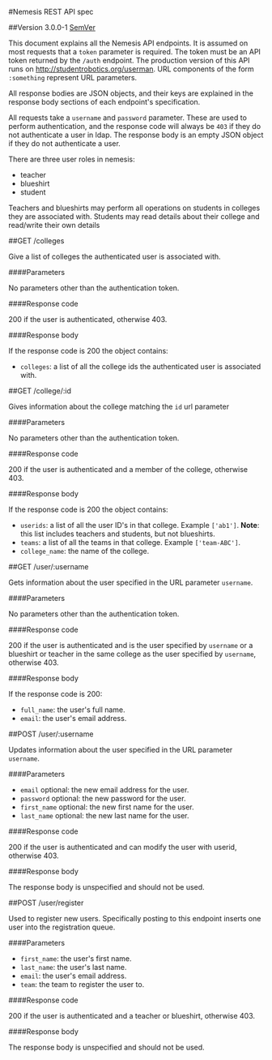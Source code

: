 #Nemesis REST API spec

##Version 3.0.0-1 [SemVer](http://semver.org/)

This document explains all the Nemesis API endpoints. It is assumed on most
requests that a `token` parameter is required. The token must be an API token
returned by the `/auth` endpoint. The production version of this API runs on
http://studentrobotics.org/userman. URL components of the form `:something`
represent URL parameters.

All response bodies are JSON objects, and their keys are explained in the
response body sections of each endpoint's specification.

All requests take a `username` and `password` parameter. These are used to
perform authentication, and the response code will always be `403` if they do
not authenticate a user in ldap. The response body is an empty JSON object if
they do not authenticate a user.

There are three user roles in nemesis:

* teacher
* blueshirt
* student

Teachers and blueshirts may perform all operations on students in colleges they
are associated with. Students may read details about their college and
read/write their own details

##GET /colleges

Give a list of colleges the authenticated user is associated with.

####Parameters

No parameters other than the authentication token.

####Response code

200 if the user is authenticated, otherwise 403.

####Response body

If the response code is 200 the object contains:

* `colleges`: a list of all the college ids the authenticated user is associated
  with.


##GET /college/:id

Gives information about the college matching the `id` url parameter

####Parameters

No parameters other than the authentication token.

####Response code

200 if the user is authenticated and a member of the college, otherwise 403.

####Response body

If the response code is 200 the object contains:

* `userids`: a list of all the user ID's in that college. Example `['ab1']`.
             **Note**: this list includes teachers and students, but not blueshirts.
* `teams`: a list of all the teams in that college. Example `['team-ABC']`.
* `college_name`: the name of the college.

##GET /user/:username

Gets information about the user specified in the URL parameter `username`.

####Parameters

No parameters other than the authentication token.

####Response code

200 if the user is authenticated and is the user specified by `username` or a
blueshirt or teacher in the same college as the user specified by `username`,
otherwise 403.

####Response body

If the response code is 200:

* `full_name`: the user's full name.
* `email`: the user's email address.


##POST /user/:username

Updates information about the user specified in the URL parameter `username`.

####Parameters

* `email` optional: the new email address for the user.
* `password` optional: the new password for the user.
* `first_name` optional: the new first name for the user.
* `last_name` optional: the new last name for the user.

####Response code

200 if the user is authenticated and can modify the user with userid, otherwise
403.

####Response body

The response body is unspecified and should not be used.


##POST /user/register

Used to register new users. Specifically posting to this endpoint inserts one
user into the registration queue.

####Parameters

* `first_name`: the user's first name.
* `last_name`: the user's last name.
* `email`: the user's email address.
* `team`: the team to register the user to.

####Response code

200 if the user is authenticated and a teacher or blueshirt, otherwise 403.

####Response body

The response body is unspecified and should not be used.
